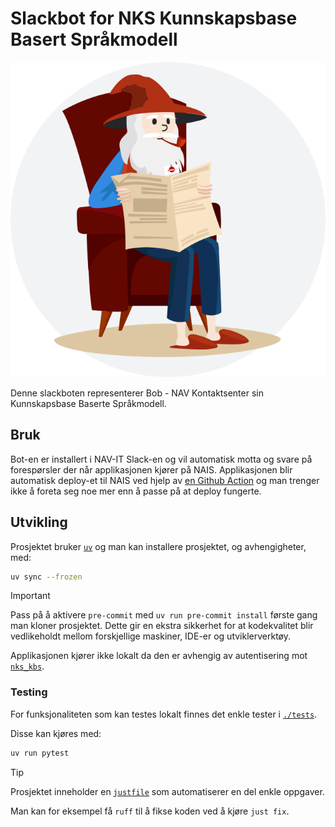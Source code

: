 # Slackbot for NKS Kunnskapsbase Basert Språkmodell

![Logo av Bob](./bob.svg)

Denne slackboten representerer Bob - NAV Kontaktsenter sin Kunnskapsbase Baserte
Språkmodell.

## Bruk

Bot-en er installert i NAV-IT Slack-en og vil automatisk motta og svare på
forespørsler der når applikasjonen kjører på NAIS. Applikasjonen blir automatisk
deploy-et til NAIS ved hjelp av [en Github
Action](.github/workflows/build_deploy.yml) og man trenger ikke å foreta seg noe
mer enn å passe på at deploy fungerte.

## Utvikling

Prosjektet bruker [`uv`](https://docs.astral.sh/uv/) og man kan installere
prosjektet, og avhengigheter, med:

```bash
uv sync --frozen
```

> [!IMPORTANT]
> Pass på å aktivere `pre-commit` med `uv run pre-commit install` første gang
> man kloner prosjektet. Dette gir en ekstra sikkerhet for at kodekvalitet blir
> vedlikeholdt mellom forskjellige maskiner, IDE-er og utviklerverktøy.

Applikasjonen kjører ikke lokalt da den er avhengig av autentisering mot
[`nks_kbs`](https://github.com/navikt/nks_kbs).

### Testing

For funksjonaliteten som kan testes lokalt finnes det enkle tester i
[`./tests`](./tests/).

Disse kan kjøres med:

```bash
uv run pytest
```

> [!TIP]
> Prosjektet inneholder en [`justfile`](https://github.com/casey/just) som
> automatiserer en del enkle oppgaver.
>
> Man kan for eksempel få `ruff` til å fikse koden ved å kjøre `just fix`.
